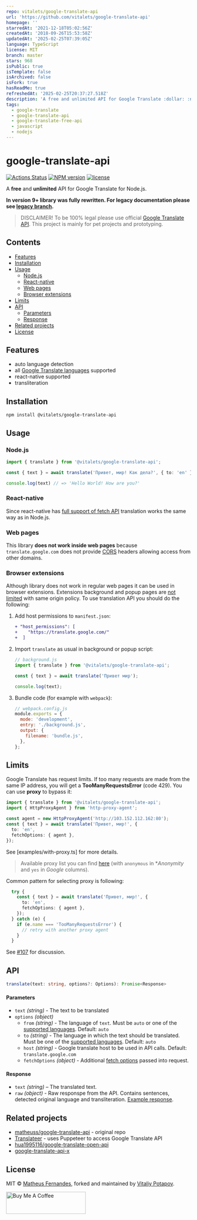 ```yaml
---
repo: vitalets/google-translate-api
url: 'https://github.com/vitalets/google-translate-api'
homepage: ''
starredAt: '2021-12-18T05:02:56Z'
createdAt: '2018-09-26T15:53:58Z'
updatedAt: '2025-02-25T07:39:05Z'
language: TypeScript
license: MIT
branch: master
stars: 968
isPublic: true
isTemplate: false
isArchived: false
isFork: true
hasReadMe: true
refreshedAt: '2025-02-25T20:37:27.518Z'
description: 'A free and unlimited API for Google Translate :dollar: :no_entry_sign:'
tags:
  - google-translate
  - google-translate-api
  - google-translate-free-api
  - javascript
  - nodejs
---
```


# google-translate-api
[![Actions Status](https://github.com/vitalets/google-translate-api/workflows/autotests/badge.svg)](https://github.com/vitalets/google-translate-api/actions)
[![NPM version](https://img.shields.io/npm/v/@vitalets/google-translate-api.svg)](https://www.npmjs.com/package/@vitalets/google-translate-api)
[![license](https://img.shields.io/npm/l/@vitalets/google-translate-api.svg)](https://www.npmjs.com/package/@vitalets/google-translate-api)

A **free** and **unlimited** API for Google Translate for Node.js.

**In version 9+ library was fully rewritten. For legacy documentation please see [legacy branch](https://github.com/vitalets/google-translate-api/tree/legacy).**

> DISCLAIMER!
To be 100% legal please use official [Google Translate API](https://cloud.google.com/translate). This project is mainly for pet projects and prototyping.

## Contents

<!-- toc -->

- [Features](#features)
- [Installation](#installation)
- [Usage](#usage)
  * [Node.js](#nodejs)
  * [React-native](#react-native)
  * [Web pages](#web-pages)
  * [Browser extensions](#browser-extensions)
- [Limits](#limits)
- [API](#api)
    + [Parameters](#parameters)
    + [Response](#response)
- [Related projects](#related-projects)
- [License](#license)

<!-- tocstop -->

## Features

* auto language detection
* all [Google Translate languages](https://cloud.google.com/translate/docs/languages) supported
* react-native supported
* transliteration

## Installation
```
npm install @vitalets/google-translate-api
```

## Usage
### Node.js
```ts
import { translate } from '@vitalets/google-translate-api';

const { text } = await translate('Привет, мир! Как дела?', { to: 'en' });

console.log(text) // => 'Hello World! How are you?'
```

### React-native
Since react-native has [full support of fetch API](https://reactnative.dev/docs/network) translation works the same way as in Node.js.

### Web pages
This library **does not work inside web pages** because `translate.google.com` does not provide [CORS](https://developer.mozilla.org/en-US/docs/Web/HTTP/CORS) headers allowing access from other domains.

### Browser extensions
Although library does not work in regular web pages it can be used in browser extensions.
Extensions background and popup pages are [not limited](https://developer.chrome.com/docs/extensions/mv3/xhr/) with same origin policy. To use translation API you should do the following:

1. Add host permissions to `manifest.json`:
   ```diff
   + "host_permissions": [
   +    "https://translate.google.com/"
   +  ]
   ```

2. Import `translate` as usual in background or popup script:
   ```js
   // background.js
   import { translate } from '@vitalets/google-translate-api';

   const { text } = await translate('Привет мир');

   console.log(text);
   ```

3. Bundle code (for example with `webpack`):
   ```js
   // webpack.config.js
   module.exports = {
     mode: 'development',
     entry: './background.js',
     output: {
       filename: 'bundle.js',
     },
   };
   ```

## Limits
Google Translate has request limits. If too many requests are made from the same IP address, you will get a **TooManyRequestsError** (code 429). You can use **proxy** to bypass it:

```ts
import { translate } from '@vitalets/google-translate-api';
import { HttpProxyAgent } from 'http-proxy-agent';

const agent = new HttpProxyAgent('http://103.152.112.162:80');
const { text } = await translate('Привет, мир!', {
  to: 'en',
  fetchOptions: { agent },
});
```
See [examples/with-proxy.ts] for more details.

> Available proxy list you can find [here](https://free-proxy-list.net/) (with `anonymous` in **Anonymity* and `yes` in *Google* columns).

Common pattern for selecting proxy is following:
```ts
  try {
    const { text } = await translate('Привет, мир!', {
      to: 'en',
      fetchOptions: { agent },
    });
  } catch (e) {
    if (e.name === 'TooManyRequestsError') {
      // retry with another proxy agent
    }
  }
```
See [#107](https://github.com/vitalets/google-translate-api/issues/107) for discussion.

## API

```ts
translate(text: string, options?: Options): Promise<Response>
```

#### Parameters
* `text` *(string)* - The text to be translated
* `options` *(object)*
  - `from` *(string)* - The language of `text`. Must be `auto` or one of the [supported languages](https://cloud.google.com/translate/docs/languages). Default: `auto`
  - `to` *(string)* - The language in which the text should be translated. Must be one of the [supported languages](https://cloud.google.com/translate/docs/languages). Default: `auto`
  - `host` *(string)* - Google translate host to be used in API calls. Default: `translate.google.com`
  - `fetchOptions` *(object)* - Additional [fetch options](https://developer.mozilla.org/en-US/docs/Web/API/fetch#parameters) passed into request.

#### Response
* `text` *(string)* – The translated text.
* `raw` *(object)* - Raw responspe from the API. Contains sentences, detected original language and transliteration. [Example response](https://github.com/vitalets/google-translate-api/blob/master/response-sample.json).

## Related projects
* [matheuss/google-translate-api](https://github.com/matheuss/google-translate-api) - original repo
* [Translateer](https://github.com/Songkeys/Translateer) - uses Puppeteer to access Google Translate API
* [hua1995116/google-translate-open-api](https://github.com/hua1995116/google-translate-open-api)
* [google-translate-api-x](https://github.com/AidanWelch/google-translate-api)

## License
MIT © [Matheus Fernandes](http://matheus.top), forked and maintained by [Vitaliy Potapov](https://github.com/vitalets).

<a href="https://www.buymeacoffee.com/vitpotapov" target="_blank"><img src="https://cdn.buymeacoffee.com/buttons/v2/default-yellow.png" alt="Buy Me A Coffee" style="height: 60px !important;width: 217px !important;" ></a>
